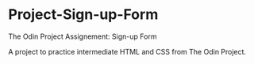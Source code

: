 # Project-Sign-up-Form
The Odin Project Assignement: Sign-up Form

A project to practice intermediate HTML and CSS from The Odin Project.
